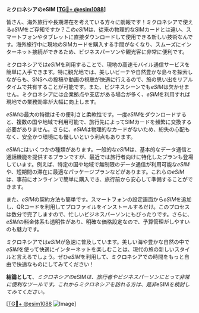 **ミクロネシアのeSIM [[TG💪+ @esim1088](https://t.me/s/esim1088)]**

皆さん、海外旅行や長期滞在を考えている方々に朗報です！ミクロネシアで使える*eSIM*をご存知ですか？この*eSIM*は、従来の物理的なSIMカードとは違い、スマートフォンやタブレットに直接ダウンロードして使用できる新しい技術なんです。海外旅行中に現地のSIMカードを購入する手間がなくなり、スムーズにインターネット接続ができるため、ビジネスパーソンや観光客に非常に便利です。

ミクロネシアでは*eSIM*を利用することで、現地の高速モバイル通信サービスを簡単に入手できます。特に観光地では、美しいビーチや自然豊かな島々を探索しながらも、SNSへの投稿や動画の視聴が快適に行えるので、旅の思い出をリアルタイムで共有することが可能です。また、ビジネスシーンでも*eSIM*は欠かせません。ミクロネシアには企業拠点や支店がある場合が多く、*eSIM*を利用すれば現地での業務効率が大幅に向上します。

*eSIM*の最大の特徴はその便利さと柔軟性です。一度*eSIM*をダウンロードすると、複数の国や地域で利用可能で、旅行先によってSIMカードを頻繁に交換する必要がありません。さらに、*eSIM*は物理的なカードがないため、紛失の心配もなく、安全かつ環境にも優しいという利点もあります。

*eSIM*にはいくつかの種類があります。一般的な*eSIM*は、基本的なデータ通信と通話機能を提供するプランですが、最近では旅行者向けに特化したプランも登場しています。例えば、特定の国や地域で無制限のデータ通信が利用可能な*eSIM*や、短期間の滞在に最適なパッケージプランなどがあります。これらの*eSIM*は、事前にオンラインで簡単に購入でき、旅行前から安心して準備することができます。

また、*eSIM*の契約方法も簡単です。スマートフォンの設定画面から*eSIM*を追加し、QRコードを利用してプロファイルをインストールするだけ。このプロセスは数分で完了しますので、忙しいビジネスパーソンにもぴったりです。さらに、*eSIM*の料金体系も透明性があり、明確な価格設定なので、予算管理がしやすいのも魅力です。

ミクロネシアでは*eSIM*が急速に普及しています。美しい海や豊かな自然の中で*eSIM*を使って快適にインターネットを楽しむことは、現代の旅の新しいスタイルと言えるでしょう。ぜひ*eSIM*を利用して、ミクロネシアでの時間をもっと自由で快適なものにしてみてください！

**結論として**、*ミクロネシアの*eSIM*は、旅行者やビジネスパーソンにとって非常に便利なツールです。これからミクロネシアを訪れる方は、是非*eSIM*を検討してみてください。*

[[TG💪+ @esim1088](https://t.me/s/esim1088) ![Image](https://i.postimg.cc/Y0z9fWf4/image.png)]